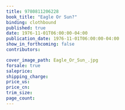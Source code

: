 ```yaml
---
title: 9780811206228
book_title: "Eagle Or Sun?"
binding: clothbound
published: true
date: 1976-11-01T06:00:00-04:00
publication_date: 1976-11-01T06:00:00-04:00
show_in_forthcoming: false
contributors:

cover_image_path: Eagle_Or_Sun_.jpg
forsale: true
saleprice:
shipping_charge:
price_us:
price_cn:
trim_size:
page_count:
---
```


